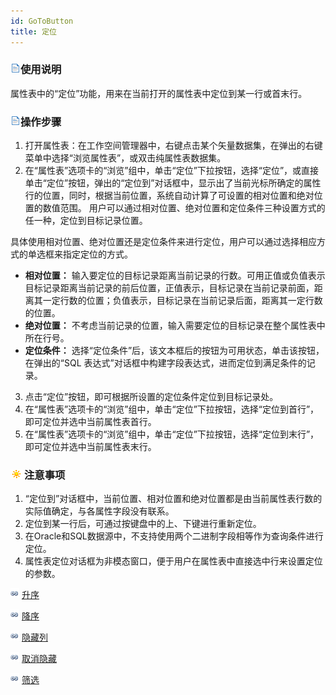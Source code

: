 ```yaml
---
id: GoToButton
title: 定位
---
```

### ![](../../img/read.gif)使用说明

属性表中的“定位”功能，用来在当前打开的属性表中定位到某一行或首末行。

### ![](../../img/read.gif)操作步骤

1. 打开属性表：在工作空间管理器中，右键点击某个矢量数据集，在弹出的右键菜单中选择“浏览属性表”，或双击纯属性表数据集。
2. 在“属性表”选项卡的“浏览”组中，单击“定位”下拉按钮，选择“定位”，或直接单击“定位”按钮，弹出的“定位到”对话框中，显示出了当前光标所确定的属性行的位置，同时，根据当前位置，系统自动计算了可设置的相对位置和绝对位置的数值范围。 用户可以通过相对位置、绝对位置和定位条件三种设置方式的任一种，定位到目标记录位置。 

具体使用相对位置、绝对位置还是定位条件来进行定位，用户可以通过选择相应方式的单选框来指定定位的方式。

  * **相对位置：** 输入要定位的目标记录距离当前记录的行数。可用正值或负值表示目标记录距离当前记录的前后位置，正值表示，目标记录在当前记录前面，距离其一定行数的位置；负值表示，目标记录在当前记录后面，距离其一定行数的位置。
  * **绝对位置：** 不考虑当前记录的位置，输入需要定位的目标记录在整个属性表中所在行号。
  * **定位条件：** 选择“定位条件”后，该文本框后的按钮为可用状态，单击该按钮，在弹出的“SQL 表达式”对话框中构建字段表达式，进而定位到满足条件的记录。


3. 点击“定位”按钮，即可根据所设置的定位条件定位到目标记录处。
4. 在“属性表”选项卡的“浏览”组中，单击“定位”下拉按钮，选择“定位到首行”，即可定位并选中当前属性表首行。
5. 在“属性表”选项卡的“浏览”组中，单击“定位”下拉按钮，选择“定位到末行”，即可定位并选中当前属性表末行。

### ![](../../img/note.png)注意事项

  1. “定位到”对话框中，当前位置、相对位置和绝对位置都是由当前属性表行数的实际值确定，与各属性字段没有联系。
  2. 定位到某一行后，可通过按键盘中的上、下键进行重新定位。
  3. 在Oracle和SQL数据源中，不支持使用两个二进制字段相等作为查询条件进行定位。
  4. 属性表定位对话框为非模态窗口，便于用户在属性表中直接选中行来设置定位的参数。

![](../../img/smalltitle.png) [升序](SortOrderAscendingButton.htm)

![](../../img/smalltitle.png) [降序](SortOrderDescendingButton.htm)

![](../../img/smalltitle.png) [隐藏列](HideButton.htm)

![](../../img/smalltitle.png) [取消隐藏](CancelHideButton.htm)

![](../../img/smalltitle.png) [筛选](FilterButton.htm)



